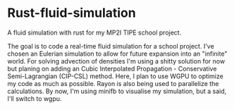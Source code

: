 # Rust-fluid-simulation
A fluid simulation with rust for my MP2I TIPE school project. 

The goal is to code a real-time fluid simulation for a school project.
I've chosen an Eulerian simulation to allow for future expansion into an "infinite" world.
For solving advection of densities I'm using a shitty solution for now but planing on adding an Cubic Interpolated Propagation - Conservative Semi-Lagrangian (CIP-CSL) method.
Here, I plan to use WGPU to optimize my code as much as possible.
Rayon is also being used to parallelize the calculations.
By now, I'm using minifb to visualise my simulation, but a said, I'll switch to wgpu.
